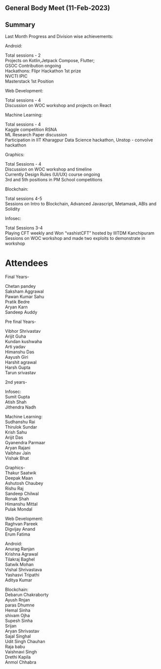 ## General Body Meet (11-Feb-2023)
## Summary

Last Month Progress and Division wise achievements:

Android:    

Total sessions - 2   
Projects on Kotlin,Jetpack Compose, Flutter;     
GSOC Contribution ongoing      
Hackathons: Flipr Hackathon 1st prize       
NVCTI IPIC       
Masterstack 1st Position

Web Development:	

Total sessions - 4  
Discussion on WOC workshop and projects on React

Machine Learning:	

Total sessions - 4   
Kaggle competition RSNA     
ML Research Paper discussion      
Participation in IIT Kharagpur Data Science hackathon, Unstop - convolve hackathon

Graphics:

Total Sessions - 4     
Discussion on WOC workshop and timeline	    	
Currently Design Rules (UI/UX) course ongoing	      
3rd and 5th positions in PM School competitions

Blockchain:

Total sessions 4-5   
Sessions on Intro to Blockchain, Advanced Javascript, Metamask, ABIs and Solidity

Infosec:

Total Sessions 3-4   
Playing CFT weekly and Won “vashistCFT” hosted by IIITDM Kanchipuram    
Sessions on WOC workshop and made two exploits to demonstrate in workshop	
# Attendees


Final Years-

Chetan pandey   
Saksham Aggrawal   
Pawan Kumar Sahu   
Pratik Bedre   
Aryan Karn   
Sandeep Auddy    

Pre final Years-

Vibhor Shrivastav    
Arijit Guha      
Kundan kushwaha         
Arti yadav     
Himanshu Das     
Aayush Giri      
Harshit agrawal      
Harsh Gupta      
Tarun srivastav 

2nd years-

Infosec:   
Sumit Gupta   
Atish Shah   
Jithendra Nadh   

Machine Learning:   
Sudhanshu Rai   
Thirulok Sundar   
Krish Sahu   
Arijit Das   
Gyanendra Parmaar   
Aryan Rajani   
Vaibhav Jain   
Vishak Bhat   

Graphics-   
Thakur Saatwik   
Deepak Maan   
Ashutosh Chaubey   
Rishu Raj   
Sandeep Chilwal   
Ronak Shah   
Himanshu Mittal   
Pulak Mondal   

Web Development:    
Raghvan Pareek   
Digvijay Anand   
Erum Fatima    

Android:    
Anurag Ranjan       
Krishna Agrawal    
Tilakraj Baghel    
Satwik Mohan    
Vishal Shrivastava    
Yashasvi Tripathi    
Aditya Kumar    

Blockchain:    
Debarun Chakraborty    
Ayush Rnjan      
paras Dhumne    
Hemal Sinha    
shivam Ojha    
Supesh Sinha    
Srijan     
Aryan Shrivastav    
Sajal Singhal    
Udit Singh Chauhan    
Raja babu     
Vaishnavi Singh    
Drethi Kapila    
Anmol Chhabra    
